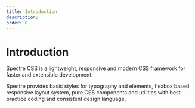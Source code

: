```yaml
---
title: Introduction
description: 
order: 0
---
```


# Introduction

Spectre CSS is a lightweight, responsive and modern CSS framework for faster and extensible development.

Spectre provides basic styles for typography and elements, flexbox based responsive layout system, pure CSS components and utilities with best practice coding and consistent design language.

<div class="vp-raw docs-demo columns">
  <Card title="Installation"
        desc="How to install and use Spectre CSS"
        path="installation.html" />
  <Card title="Build"
        desc="Including Spectre CSS in a bundled project"
        path="build.html" />
  <Card title="Variables"
        desc="Customise the look and feel Spectre CSS"
        path="variables.html" />
  <Card title="Appendix"
        desc="Browser compatibility and changes"
        path="variables.html" />
</div>

<!-- @see https://github.com/spectre-org/spectre-docs/issues/17 -->
